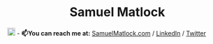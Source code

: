 <h1 align="center">Samuel Matlock  </h1>

<img height=18px src="https://komarev.com/ghpvc/?username=samuelmatlock&label=Profile%20views&color=0e75b6&style=flat" alt="samuelmatlock" /> - **📫You can reach me at:** [SamuelMatlock.com](https://samuelmatlock.com) / [LinkedIn](https://linkedin.com/in/samuelmatlock/) / [Twitter](https://twitter.com/samuelmatlock)
